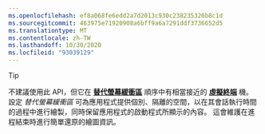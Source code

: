 ```yaml
---
ms.openlocfilehash: ef8a068fe6edd2a7d2013c930c238235326b8c1d
ms.sourcegitcommit: 463975e71920908a6bff9a6a7291ddf3736652d5
ms.translationtype: MT
ms.contentlocale: zh-TW
ms.lasthandoff: 10/30/2020
ms.locfileid: "93039129"
---
```

> [!TIP]
> 不建議使用此 API，但它在 **[替代螢幕緩衝區](../console-virtual-terminal-sequences.md#alternate-screen-buffer)** 順序中有相當接近的 **[虛擬終端](../console-virtual-terminal-sequences.md)** 機。 設定 _替代螢幕緩衝區_ 可為應用程式提供個別、隔離的空間，以在其會話執行時間的過程中進行繪製，同時保留應用程式的啟動程式所顯示的內容。 這會維護在進程結束時進行簡單還原的繪圖資訊。
